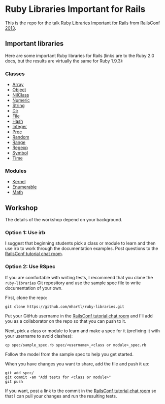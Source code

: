 # Ruby Libraries Important for Rails

This is the repo for the talk [Ruby Libraries Important for Rails](http://railsconf.com/2013/talks#talk-66) from [RailsConf 2013](http://railsconf.com/2013/).

## Important libraries

Here are some important Ruby libraries for Rails (links are to the Ruby&nbsp;2.0 docs, but the results are virtually the same for Ruby&nbsp;1.9.3):

### Classes

* [Array](http://ruby-doc.org/core-2.0/Array.html)
* [Object](http://ruby-doc.org/core-2.0/Object.html)
* [NilClass](http://ruby-doc.org/core-2.0/NilClass.html)
* [Numeric](http://ruby-doc.org/core-2.0/Numeric.html)
* [String](http://ruby-doc.org/core-2.0/String.html)
* [Dir](http://ruby-doc.org/core-2.0/Dir.html)
* [File](http://ruby-doc.org/core-2.0/File.html)
* [Hash](http://ruby-doc.org/core-2.0/Hash.html)
* [Integer](http://ruby-doc.org/core-2.0/Integer.html)
* [Proc](http://ruby-doc.org/core-2.0/Proc.html)
* [Random](http://ruby-doc.org/core-2.0/Random.html)
* [Range](http://ruby-doc.org/core-2.0/Range.html)
* [Regexp](http://ruby-doc.org/core-2.0/Regexp.html)
* [Symbol](http://ruby-doc.org/core-2.0/Symbol.html)
* [Time](http://ruby-doc.org/core-2.0/Time.html)
  
### Modules

* [Kernel](http://ruby-doc.org/core-2.0/Kernel.html)
* [Enumerable](http://ruby-doc.org/core-2.0/Enumerable.html)
* [Math](http://ruby-doc.org/core-2.0/Math.html)

## Workshop

The details of the workshop depend on your background.

### Option 1: Use irb

I suggest that beginning students pick a class or module to learn and then use irb to work through the documentation examples. Post questions to the [RailsConf tutorial chat room](http://railsconftutorials.com/chat).

### Option 2: Use RSpec

If you are comfortable with writing tests, I recommend that you clone the `ruby-libraries` Git repository and use the sample spec file to write documentation of your own.

First, clone the repo:

    git clone https://github.com/mhartl/ruby-libraries.git

Put your GitHub username in the [RailsConf tutorial chat room](http://railsconftutorials.com/chat) and I'll add you as a collaborator on the repo so that you can push to it.

Next, pick a class or module to learn and make a spec for it (prefixing it with your username to avoid clashes):

    cp spec/sample_spec.rb spec/<username>_<class or module>_spec.rb

Follow the model from the sample spec to help you get started. 

When you have changes you want to share, add the file and push it up:

    git add spec/
    git commit -am "Add tests for <class or module>"
    git push

If you want, post a link to the commit in the [RailsConf tutorial chat room](http://railsconftutorials.com/chat) so that I can pull your changes and run the resulting tests.
